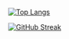 [![Top Langs](https://github-readme-stats-git-masterrstaa-rickstaa.vercel.app/api/top-langs/?username=kkkovalov)](https://github.com/anuraghazra/github-readme-stats)



[![GitHub Streak](https://streak-stats.demolab.com/?user=kkkovalov)](https://git.io/streak-stats)
